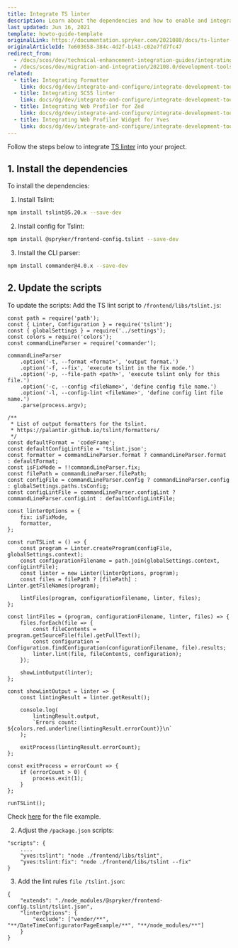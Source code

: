 ```yaml
---
title: Integrate TS linter
description: Learn about the dependencies and how to enable and integrate the SCSS linter into your Spryker based project
last_updated: Jun 16, 2021
template: howto-guide-template
originalLink: https://documentation.spryker.com/2021080/docs/ts-linter-integration-guide
originalArticleId: 7e603658-384c-4d2f-b143-c02e7fd7fc47
redirect_from:
  - /docs/scos/dev/technical-enhancement-integration-guides/integrating-development-tools/integrating-ts-linter.html
  - /docs/scos/dev/migration-and-integration/202108.0/development-tools/ts-linter-integration-guide.html
related:
  - title: Integrating Formatter
    link: docs/dg/dev/integrate-and-configure/integrate-development-tools/integrate-formatter.html
  - title: Integrating SCSS linter
    link: docs/dg/dev/integrate-and-configure/integrate-development-tools/integrate-scss-linter.html
  - title: Integrating Web Profiler for Zed
    link: docs/dg/dev/integrate-and-configure/integrate-development-tools/integrate-web-profiler-for-zed.html
  - title: Integrating Web Profiler Widget for Yves
    link: docs/dg/dev/integrate-and-configure/integrate-development-tools/integrate-web-profiler-widget-for-yves.html
---
```


Follow the steps below to integrate [TS linter](/docs/dg/dev/sdks/sdk/development-tools/ts-linter.html) into your project.

## 1. Install the dependencies

To install the dependencies:
1. Install Tslint:

```bash
npm install tslint@5.20.x --save-dev
```

2. Install config for Tslint:

```bash
npm install @spryker/frontend-config.tslint --save-dev
```

3. Install the CLI parser:

```bash
npm install commander@4.0.x --save-dev
```

## 2. Update the scripts

To update the scripts:
Add the TS lint script to `/frontend/libs/tslint.js`:

```
const path = require('path');
const { Linter, Configuration } = require('tslint');
const { globalSettings } = require('../settings');
const colors = require('colors');
const commandLineParser = require('commander');

commandLineParser
    .option('-t, --format <format>', 'output format.')
    .option('-f, --fix', 'execute tslint in the fix mode.')
    .option('-p, --file-path <path>', 'execute tslint only for this file.')
    .option('-c, --config <fileName>', 'define config file name.')
    .option('-l, --config-lint <fileName>', 'define config lint file name.')
    .parse(process.argv);

/**
 * List of output formatters for the tslint.
 * https://palantir.github.io/tslint/formatters/
 */
const defaultFormat = 'codeFrame';
const defaultConfigLintFile = 'tslint.json';
const formatter = commandLineParser.format ? commandLineParser.format : defaultFormat;
const isFixMode = !!commandLineParser.fix;
const filePath = commandLineParser.filePath;
const configFile = commandLineParser.config ? commandLineParser.config : globalSettings.paths.tsConfig;
const configLintFile = commandLineParser.configLint ? commandLineParser.configLint : defaultConfigLintFile;

const linterOptions = {
    fix: isFixMode,
    formatter,
};

const runTSLint = () => {
    const program = Linter.createProgram(configFile, globalSettings.context);
    const configurationFilename = path.join(globalSettings.context, configLintFile);
    const linter = new Linter(linterOptions, program);
    const files = filePath ? [filePath] : Linter.getFileNames(program);

    lintFiles(program, configurationFilename, linter, files);
};

const lintFiles = (program, configurationFilename, linter, files) => {
    files.forEach(file => {
        const fileContents = program.getSourceFile(file).getFullText();
        const configuration = Configuration.findConfiguration(configurationFilename, file).results;
        linter.lint(file, fileContents, configuration);
    });

    showLintOutput(linter);
};

const showLintOutput = linter => {
    const lintingResult = linter.getResult();

    console.log(
        lintingResult.output,
        `Errors count: ${colors.red.underline(lintingResult.errorCount)}\n`
    );

    exitProcess(lintingResult.errorCount);
};

const exitProcess = errorCount => {
    if (errorCount > 0) {
        process.exit(1);
    }
};

runTSLint();
```

Check [here](https://github.com/spryker-shop/suite/blob/master/frontend/libs/tslint.js) for the file example.

2. Adjust the `/package.json` scripts:

```
"scripts": {
    ....
    "yves:tslint": "node ./frontend/libs/tslint",
    "yves:tslint:fix": "node ./frontend/libs/tslint --fix"
}
```

3. Add the lint rules `file /tslint.json`:

```
{
    "extends": "./node_modules/@spryker/frontend-config.tslint/tslint.json",
    "linterOptions": {
        "exclude": ["vendor/**", "**/DateTimeConfiguratorPageExample/**", "**/node_modules/**"]
    }
}
```

